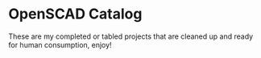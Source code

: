 # OpenSCAD Catalog

These are my completed or tabled projects that are cleaned up and ready for human consumption, enjoy!